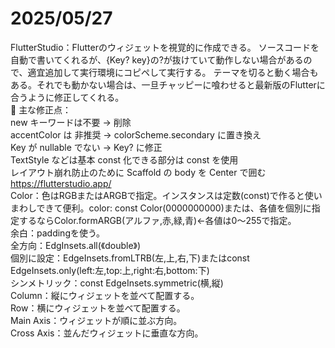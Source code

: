# 2025/05/27
FlutterStudio：Flutterのウィジェットを視覚的に作成できる。
ソースコードを自動で書いてくれるが、{Key? key}の?が抜けていて動作しない場合があるので、適宜追加して実行環境にコピペして実行する。
テーマを切ると動く場合もある。それでも動かない場合は、一旦チャッピーに喰わせると最新版のFlutterに合うように修正してくれる。  
🔧 主な修正点：  
new キーワードは不要 → 削除  
accentColor は 非推奨 → colorScheme.secondary に置き換え  
Key が nullable でない → Key? に修正  
TextStyle などは基本 const 化できる部分は const を使用  
レイアウト崩れ防止のために Scaffold の body を Center で囲む  
https://flutterstudio.app/  
Color：色はRGBまたはARGBで指定。インスタンスは定数(const)で作ると使いまわしできて便利。color: const Color(0000000000)または、各値を個別に指定するならColor.formARGB(アルファ,赤,緑,青)←各値は0～255で指定。  
余白：paddingを使う。  
全方向：EdgInsets.all(《double》)  
個別に設定：EdgeInsets.fromLTRB(左,上,右,下)またはconst EdgeInsets.only(left:左,top:上,right:右,bottom:下)  
シンメトリック：const EdgeInsets.symmetric(横,縦)  
Column：縦にウィジェットを並べて配置する。  
Row：横にウィジェットを並べて配置する。  
Main Axis：ウィジェットが順に並ぶ方向。  
Cross Axis：並んだウィジェットに垂直な方向。
